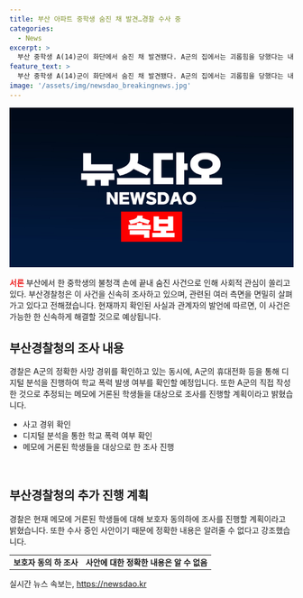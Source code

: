 ```yaml
---
title: 부산 아파트 중학생 숨진 채 발견…경찰 수사 중
categories:
  - News
excerpt: >
  부산 중학생 A(14)군이 화단에서 숨진 채 발견됐다. A군의 집에서는 괴롭힘을 당했다는 내용의 메모가 발견됐고, 경찰은 학교폭력 여부 등을 조사 중이다. A군의 휴대전화 등에 대한 디지털 분석을 진행하고, 메모에 거론된 다른 학생들을 조사할 예정이다. 경찰은 메모 내용 등에 대해 정확한 내용을 알려줄 수 없지만, 학생들이 미성년자이기 때문에 보호자 동의 하에 조사를 진행할 예정이라고 밝혔다. (150자)
feature_text: >
  부산 중학생 A(14)군이 화단에서 숨진 채 발견됐다. A군의 집에서는 괴롭힘을 당했다는 내용의 메모가 발견됐고, 경찰은 학교폭력 여부 등을 조사 중이다. A군의 휴대전화 등에 대한 디지털 분석을 진행하고, 메모에 거론된 다른 학생들을 조사할 예정이다. 경찰은 메모 내용 등에 대해 정확한 내용을 알려줄 수 없지만, 학생들이 미성년자이기 때문에 보호자 동의 하에 조사를 진행할 예정이라고 밝혔다. (150자)
image: '/assets/img/newsdao_breakingnews.jpg'
---
```


<p><img src="/assets/img/newsdao_breakingnews.jpg" alt="pcversion 속보" /></p>

<p><b><span style="color: #ee2323;">서론</span></b>
부산에서 한 중학생의 불청객 손에 끝내 숨진 사건으로 인해 사회적 관심이 쏠리고 있다. 부산경찰청은 이 사건을 신속히 조사하고 있으며, 관련된 여러 측면을 면밀히 살펴가고 있다고 전해졌습니다. 현재까지 확인된 사실과 관계자의 발언에 따르면, 이 사건은 가능한 한 신속하게 해결할 것으로 예상됩니다.</p>

<h2 data-ke-size="size26">부산경찰청의 조사 내용</h2>

<p>경찰은 A군의 정확한 사망 경위를 확인하고 있는 동시에, A군의 휴대전화 등을 통해 디지털 분석을 진행하여 학교 폭력 발생 여부를 확인할 예정입니다. 또한 A군의 직접 작성한 것으로 추정되는 메모에 거론된 학생들을 대상으로 조사를 진행할 계획이라고 밝혔습니다.</p>

<ul>
    <li> 사고 경위 확인</li>
    <li> 디지털 분석을 통한 학교 폭력 여부 확인</li>
    <li> 메모에 거론된 학생들을 대상으로 한 조사 진행</li>
</ul>

<p data-ke-size="size16">&nbsp;</p>

<h2 data-ke-size="size26">부산경찰청의 추가 진행 계획</h2>

<p>경찰은 현재 메모에 거론된 학생들에 대해 보호자 동의하에 조사를 진행할 계획이라고 밝혔습니다. 또한 수사 중인 사안이기 때문에 정확한 내용은 알려줄 수 없다고 강조했습니다.</p>

<table>
    <tr>
        <td style="text-align: center; height: 17px;"><b>보호자 동의 하 조사</b></td>
        <td style="text-align: center; height: 17px;"><b>사안에 대한 정확한 내용은 알 수 없음</b></td>
    </tr>
</table>
실시간 뉴스 속보는, <a href="https://newsdao.kr" rel="dofollow">https://newsdao.kr</a>


